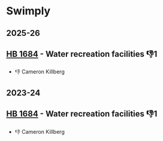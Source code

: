 # Swimply
## 2025-26

## [HB 1684](/bill/2025-26/hb/1684/) - Water recreation facilities  👎1 
* 👎 Cameron Killberg

## 2023-24

## [HB 1684](/bill/2023-24/hb/1684/) - Water recreation facilities  👎1 
* 👎 Cameron Killberg
